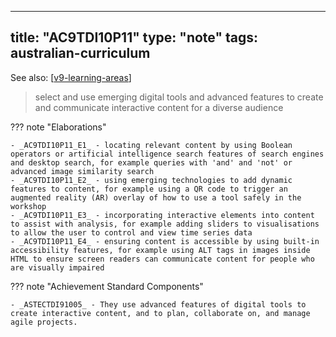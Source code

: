 
---
title: "AC9TDI10P11"
type: "note"
tags: australian-curriculum
---

See also: [[v9-learning-areas]]

> select and use emerging digital tools and advanced features to create and communicate interactive content for a diverse audience

??? note "Elaborations"

	- _AC9TDI10P11_E1_ - locating relevant content by using Boolean operators or artificial intelligence search features of search engines and desktop search, for example queries with 'and' and 'not' or advanced image similarity search
	- _AC9TDI10P11_E2_ - using emerging technologies to add dynamic features to content, for example using a QR code to trigger an augmented reality (AR) overlay of how to use a tool safely in the workshop
	- _AC9TDI10P11_E3_ - incorporating interactive elements into content to assist with analysis, for example adding sliders to visualisations to allow the user to control and view time series data
	- _AC9TDI10P11_E4_ - ensuring content is accessible by using built-in accessibility features, for example using ALT tags in images inside HTML to ensure screen readers can communicate content for people who are visually impaired
??? note "Achievement Standard Components"

	- _ASTECTDI91005_ - They use advanced features of digital tools to create interactive content, and to plan, collaborate on, and manage agile projects.

[//begin]: # "Autogenerated link references for markdown compatibility"
[v9-learning-areas]: ../v9-learning-areas "Learning Areas"
[//end]: # "Autogenerated link references"
